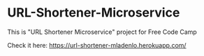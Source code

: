 # URL-Shortener-Microservice
This is "URL Shortener Microservice" project for Free Code Camp

Check it here: https://url-shortener-mladenlo.herokuapp.com/
